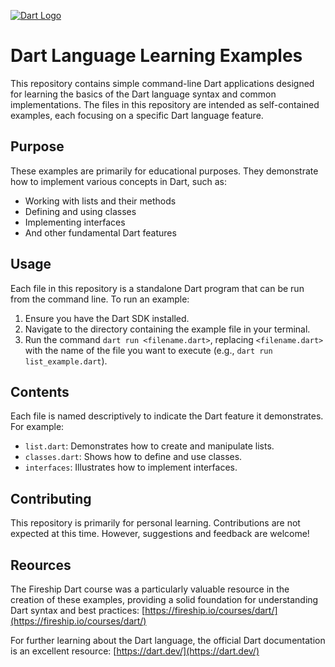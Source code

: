 [![Dart Logo](https://upload.wikimedia.org/wikipedia/commons/7/7e/Dart-logo.png)](https://dart.dev/)
# Dart Language Learning Examples

This repository contains simple command-line Dart applications designed for learning the basics of the Dart language syntax and common implementations.  The files in this repository are intended as self-contained examples, each focusing on a specific Dart language feature.

## Purpose

These examples are primarily for educational purposes.  They demonstrate how to implement various concepts in Dart, such as:

*   Working with lists and their methods
*   Defining and using classes
*   Implementing interfaces
*   And other fundamental Dart features

## Usage

Each file in this repository is a standalone Dart program that can be run from the command line.  To run an example:

1.  Ensure you have the Dart SDK installed.
2.  Navigate to the directory containing the example file in your terminal.
3.  Run the command `dart run <filename.dart>`, replacing `<filename.dart>` with the name of the file you want to execute (e.g., `dart run list_example.dart`).

## Contents

Each file is named descriptively to indicate the Dart feature it demonstrates.  For example:

*   `list.dart`: Demonstrates how to create and manipulate lists.
*   `classes.dart`: Shows how to define and use classes.
*   `interfaces`: Illustrates how to implement interfaces.

## Contributing

This repository is primarily for personal learning.  Contributions are not expected at this time. However, suggestions and feedback are welcome!

## Reources

The Fireship Dart course was a particularly valuable resource in the creation of these examples, providing a solid foundation for understanding Dart syntax and best practices: [https://fireship.io/courses/dart/](https://fireship.io/courses/dart/)

For further learning about the Dart language, the official Dart documentation is an excellent resource: [https://dart.dev/](https://dart.dev/)



